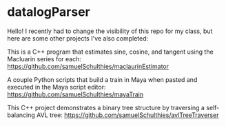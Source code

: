 # datalogParser
Hello! I recently had to change the visibility of this repo for my class, but here are some other projects I've also completed:

This is a C++ program that estimates sine, cosine, and tangent using the Macluarin series for each:
https://github.com/samuelSchulthies/maclaurinEstimator

A couple Python scripts that build a train in Maya when pasted and executed in the Maya script editor:
https://github.com/samuelSchulthies/mayaTrain

This C++ project demonstrates a binary tree structure by traversing a self-balancing AVL tree:
https://github.com/samuelSchulthies/avlTreeTraverser
